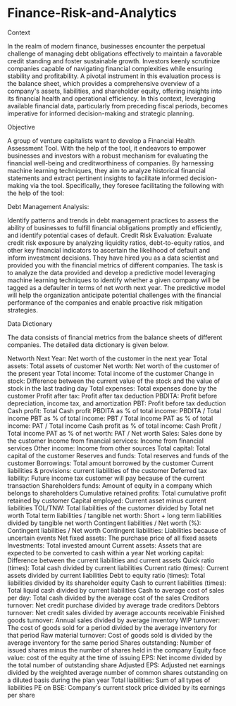 # Finance-Risk-and-Analytics

Context 

In the realm of modern finance, businesses encounter the perpetual challenge of managing debt obligations effectively to maintain a favorable credit standing and foster sustainable growth. Investors keenly scrutinize companies capable of navigating financial complexities while ensuring stability and profitability. A pivotal instrument in this evaluation process is the balance sheet, which provides a comprehensive overview of a company's assets, liabilities, and shareholder equity, offering insights into its financial health and operational efficiency. In this context, leveraging available financial data, particularly from preceding fiscal periods, becomes imperative for informed decision-making and strategic planning.

Objective 

A group of venture capitalists want to develop a Financial Health Assessment Tool. With the help of the tool, it endeavors to empower businesses and investors with a robust mechanism for evaluating the financial well-being and creditworthiness of companies. By harnessing machine learning techniques, they aim to analyze historical financial statements and extract pertinent insights to facilitate informed decision-making via the tool. Specifically, they foresee facilitating the following with the help of the tool:

Debt Management Analysis: 

Identify patterns and trends in debt management practices to assess the ability of businesses to fulfill financial obligations promptly and efficiently, and identify potential cases of default. Credit Risk Evaluation: Evaluate credit risk exposure by analyzing liquidity ratios, debt-to-equity ratios, and other key financial indicators to ascertain the likelihood of default and inform investment decisions.
They have hired you as a data scientist and provided you with the financial metrics of different companies. The task is to analyze the data provided and develop a predictive model leveraging machine learning techniques to identify whether a given company will be tagged as a defaulter in terms of net worth next year. The predictive model will help the organization anticipate potential challenges with the financial performance of the companies and enable proactive risk mitigation strategies.

Data Dictionary

The data consists of financial metrics from the balance sheets of different companies. The detailed data dictionary is given below.

Networth Next Year: Net worth of the customer in the next year
Total assets: Total assets of customer
Net worth: Net worth of the customer of the present year
Total income: Total income of the customer
Change in stock: Difference between the current value of the stock and the value of stock in the last trading day
Total expenses: Total expenses done by the customer
Profit after tax: Profit after tax deduction
PBDITA: Profit before depreciation, income tax, and amortization
PBT: Profit before tax deduction
Cash profit: Total Cash profit
PBDITA as % of total income: PBDITA / Total income
PBT as % of total income: PBT / Total income
PAT as % of total income: PAT / Total income
Cash profit as % of total income: Cash Profit / Total income
PAT as % of net worth: PAT / Net worth
Sales: Sales done by the customer
Income from financial services: Income from financial services
Other income: Income from other sources
Total capital: Total capital of the customer
Reserves and funds: Total reserves and funds of the customer
Borrowings: Total amount borrowed by the customer
Current liabilities & provisions: current liabilities of the customer
Deferred tax liability: Future income tax customer will pay because of the current transaction
Shareholders funds: Amount of equity in a company which belongs to shareholders
Cumulative retained profits: Total cumulative profit retained by customer
Capital employed: Current asset minus current liabilities
TOL/TNW: Total liabilities of the customer divided by Total net worth
Total term liabilities / tangible net worth: Short + long term liabilities divided by tangible net worth
Contingent liabilities / Net worth (%): Contingent liabilities / Net worth
Contingent liabilities: Liabilities because of uncertain events
Net fixed assets: The purchase price of all fixed assets
Investments: Total invested amount
Current assets: Assets that are expected to be converted to cash within a year
Net working capital: Difference between the current liabilities and current assets
Quick ratio (times): Total cash divided by current liabilities
Current ratio (times): Current assets divided by current liabilities
Debt to equity ratio (times): Total liabilities divided by its shareholder equity
Cash to current liabilities (times): Total liquid cash divided by current liabilities
Cash to average cost of sales per day: Total cash divided by the average cost of the sales
Creditors turnover: Net credit purchase divided by average trade creditors
Debtors turnover: Net credit sales divided by average accounts receivable
Finished goods turnover: Annual sales divided by average inventory
WIP turnover: The cost of goods sold for a period divided by the average inventory for that period
Raw material turnover: Cost of goods sold is divided by the average inventory for the same period
Shares outstanding: Number of issued shares minus the number of shares held in the company
Equity face value: cost of the equity at the time of issuing
EPS: Net income divided by the total number of outstanding share
Adjusted EPS: Adjusted net earnings divided by the weighted average number of common shares outstanding on a diluted basis during the plan year
Total liabilities: Sum of all types of liabilities
PE on BSE: Company's current stock price divided by its earnings per share

